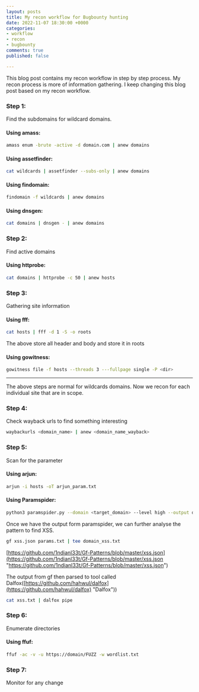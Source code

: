 ```yaml
---
layout: posts
title: My recon workflow for Bugbounty hunting
date: 2022-11-07 18:30:00 +0000
categories:
- workflow
- recon
- bugbounty
comments: true
published: false

---
```

This blog post contains my recon workflow in step by step process. My recon process is more of information gathering. I keep changing this blog post based on my recon workflow.

<!--more-->

### Step 1:

Find the subdomains for wildcard domains.

#### Using amass:

```bash
amass enum -brute -active -d domain.com | anew domains
```

#### Using assetfinder:

```bash
cat wildcards | assetfinder --subs-only | anew domains
```

#### Using findomain:

```bash
findomain -f wildcards | anew domains
```

#### Using dnsgen:

```bash
cat domains | dnsgen - | anew domains
```

### Step 2:

Find active domains 

#### Using httprobe:

```bash
cat domains | httprobe -c 50 | anew hosts
```

### Step 3:

Gathering site information

#### Using fff:

```bash
cat hosts | fff -d 1 -S -o roots
```

The above store all header and body and store it in roots

#### Using gowitness:

```bash
gowitness file -f hosts --threads 3 ---fullpage single -P <dir>
```

***

The above steps are normal for wildcards domains. Now we recon for each individual site that are in scope.

### Step 4:

Check wayback urls to find something interesting

```bash
waybackurls <domain_name> | anew <domain_name_wayback>
```

### Step 5:

Scan for the parameter

#### Using arjun:

```bash
arjun -i hosts -oT arjun_param.txt
```

#### Using Paramspider:

```bash
python3 paramspider.py --domain <target_domain> --level high --output domainname_params.txt
```

Once we have the output form paramspider, we can further analyse the pattern to find XSS.

```bash
gf xss.json params.txt | tee domain_xss.txt
```

[https://github.com/1ndianl33t/Gf-Patterns/blob/master/xss.json](https://github.com/1ndianl33t/Gf-Patterns/blob/master/xss.json "https://github.com/1ndianl33t/Gf-Patterns/blob/master/xss.json")

The output from gf then parsed to tool called Dalfox([https://github.com/hahwul/dalfox](https://github.com/hahwul/dalfox) "Dalfox"))

```bash
cat xss.txt | dalfox pipe
```

### Step 6:

Enumerate directories

#### Using ffuf:

```bash
ffuf -ac -v -u https://domain/FUZZ -w wordlist.txt
```

### Step 7:

Monitor for any change
